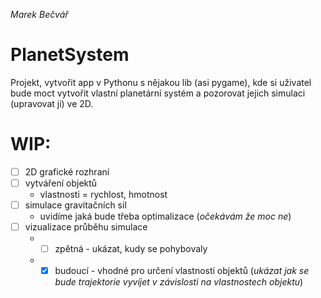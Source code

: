 *Marek Bečvář*

# PlanetSystem

Projekt, vytvořit app v Pythonu s nějakou lib (asi pygame), kde si uživatel bude moct vytvořit vlastní planetární systém a pozorovat jejich simulaci (upravovat ji) ve 2D.

# WIP:
* [ ] 2D grafické rozhraní
* [ ] vytváření objektů
  - vlastnosti = rychlost, hmotnost
* [ ] simulace gravitačních sil
  - uvidíme jaká bude třeba optimalizace (*očekávám že moc ne*)
* [ ] vizualizace průběhu simulace
  - * [ ] zpětná - ukázat, kudy se pohybovaly
  - * [X] budoucí - vhodné pro určení vlastností objektů (*ukázat jak se bude trajektorie vyvíjet v závislosti na vlastnostech objektu*)  
